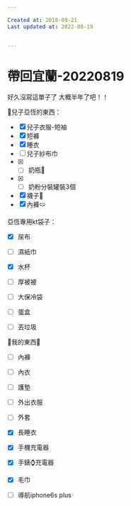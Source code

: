 ```yaml
---

Created at: 2018-09-21
Last updated at: 2022-08-19


---
```


# 帶回宜蘭-20220819


好久沒寫這單子了 大概半年了吧！！

👦兒子亞恆的東西：

* [x] 兒子衣服-短袖
* [x] 短褲
* [x] 睡衣
* [ ] 兒子紗布巾
* [x] - [ ] 奶瓶🍼
* [x] - [ ] 奶粉分裝罐裝3個
* [x] 襪子🧦
* [x] 內褲🩲

亞恆專用kt袋子：

* [x] 尿布
* [ ] 濕紙巾
* [x] 水杯
* [ ] 厚被被

* [ ] 大保冷袋
* [ ] 蛋盒
* [ ] 丟垃圾

🥨我的東西🥨

* [ ] 內褲
* [ ] 內衣
* [ ] 護墊
* [ ] 外出衣服
* [ ] 外套
* [x] 長睡衣
* [x] 手機充電器
* [x] 手錶⌚️充電器
* [x] 毛巾
* [ ] 導航iphone6s plus

